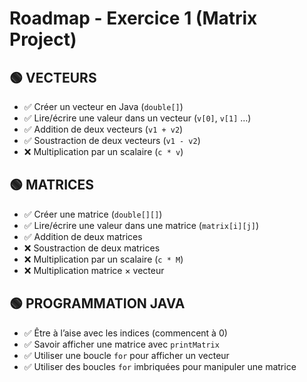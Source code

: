 # Roadmap - Exercice 1 (Matrix Project)

## 🟢 VECTEURS
- ✅ Créer un vecteur en Java (`double[]`)
- ✅ Lire/écrire une valeur dans un vecteur (`v[0]`, `v[1]` …)
- ✅ Addition de deux vecteurs (`v1 + v2`)
- ✅ Soustraction de deux vecteurs (`v1 - v2`)
- ❌ Multiplication par un scalaire (`c * v`)

## 🟢 MATRICES
- ✅ Créer une matrice (`double[][]`)
- ✅ Lire/écrire une valeur dans une matrice (`matrix[i][j]`)
- ✅ Addition de deux matrices
- ❌ Soustraction de deux matrices
- ❌ Multiplication par un scalaire (`c * M`)
- ❌ Multiplication matrice × vecteur

## 🟢 PROGRAMMATION JAVA
- ✅ Être à l’aise avec les indices (commencent à 0)
- ✅ Savoir afficher une matrice avec `printMatrix`
- ✅ Utiliser une boucle `for` pour afficher un vecteur
- ✅ Utiliser des boucles `for` imbriquées pour manipuler une matrice
